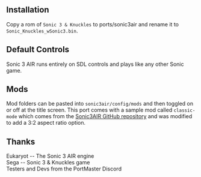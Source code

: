 ## Installation
Copy a rom of `Sonic 3 & Knuckles` to ports/sonic3air and rename it to `Sonic_Knuckles_wSonic3.bin`.

## Default Controls
Sonic 3 AIR runs entirely on SDL controls and plays like any other Sonic game.

## Mods
Mod folders can be pasted into `sonic3air/config/mods` and then toggled on or off at the title screen. This port comes with a sample mod called `classic-mode` which comes from the [Sonic3AIR GitHub repository](https://github.com/Eukaryot/sonic3air/tree/main/Oxygen/sonic3air/_master_image_template/doc/sample-mods/classic-mode-sample-mod) and was modified to add a 3:2 aspect ratio option.

## Thanks
Eukaryot -- The Sonic 3 AIR engine  
Sega -- Sonic 3 & Knuckles game  
Testers and Devs from the PortMaster Discord  
